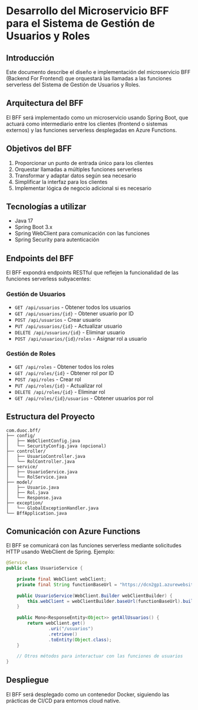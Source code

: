 # Desarrollo del Microservicio BFF para el Sistema de Gestión de Usuarios y Roles

## Introducción

Este documento describe el diseño e implementación del microservicio BFF (Backend For Frontend) que orquestará las llamadas a las funciones serverless del Sistema de Gestión de Usuarios y Roles.

## Arquitectura del BFF

El BFF será implementado como un microservicio usando Spring Boot, que actuará como intermediario entre los clientes (frontend o sistemas externos) y las funciones serverless desplegadas en Azure Functions.

## Objetivos del BFF

1. Proporcionar un punto de entrada único para los clientes
2. Orquestar llamadas a múltiples funciones serverless
3. Transformar y adaptar datos según sea necesario
4. Simplificar la interfaz para los clientes
5. Implementar lógica de negocio adicional si es necesario

## Tecnologías a utilizar

- Java 17
- Spring Boot 3.x
- Spring WebClient para comunicación con las funciones
- Spring Security para autenticación

## Endpoints del BFF

El BFF expondrá endpoints RESTful que reflejen la funcionalidad de las funciones serverless subyacentes:

### Gestión de Usuarios

- `GET /api/usuarios` - Obtener todos los usuarios
- `GET /api/usuarios/{id}` - Obtener usuario por ID
- `POST /api/usuarios` - Crear usuario
- `PUT /api/usuarios/{id}` - Actualizar usuario
- `DELETE /api/usuarios/{id}` - Eliminar usuario
- `POST /api/usuarios/{id}/roles` - Asignar rol a usuario

### Gestión de Roles

- `GET /api/roles` - Obtener todos los roles
- `GET /api/roles/{id}` - Obtener rol por ID
- `POST /api/roles` - Crear rol
- `PUT /api/roles/{id}` - Actualizar rol
- `DELETE /api/roles/{id}` - Eliminar rol
- `GET /api/roles/{id}/usuarios` - Obtener usuarios por rol

## Estructura del Proyecto

```
com.duoc.bff/
├── config/
│   ├── WebClientConfig.java
│   └── SecurityConfig.java (opcional)
├── controller/
│   ├── UsuarioController.java
│   └── RolController.java
├── service/
│   ├── UsuarioService.java
│   └── RolService.java
├── model/
│   ├── Usuario.java
│   ├── Rol.java
│   └── Response.java
├── exception/
│   └── GlobalExceptionHandler.java
└── BffApplication.java
```

## Comunicación con Azure Functions

El BFF se comunicará con las funciones serverless mediante solicitudes HTTP usando WebClient de Spring. Ejemplo:

```java
@Service
public class UsuarioService {
    
    private final WebClient webClient;
    private final String functionBaseUrl = "https://dcn2gp1.azurewebsites.net/api";
    
    public UsuarioService(WebClient.Builder webClientBuilder) {
        this.webClient = webClientBuilder.baseUrl(functionBaseUrl).build();
    }
    
    public Mono<ResponseEntity<Object>> getAllUsuarios() {
        return webClient.get()
                .uri("/usuarios")
                .retrieve()
                .toEntity(Object.class);
    }
    
    // Otros métodos para interactuar con las funciones de usuarios
}
```

## Despliegue

El BFF será desplegado como un contenedor Docker, siguiendo las prácticas de CI/CD para entornos cloud native.
